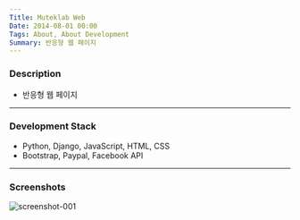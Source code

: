 ```yaml
---
Title: Muteklab Web
Date: 2014-08-01 00:00
Tags: About, About Development
Summary: 반응형 웹 페이지
---
```


### Description

* 반응형 웹 페이지

---

### Development Stack

* Python, Django, JavaScript, HTML, CSS
* Bootstrap, Paypal, Facebook API

---

### Screenshots

![screenshot-001](https://user-images.githubusercontent.com/21299773/62962777-2198b480-bdef-11e9-9fb6-4dc1ea426996.jpg)
